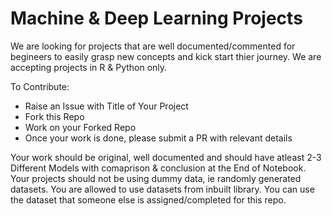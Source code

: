 # Machine & Deep Learning Projects

We are looking for projects that are well documented/commented for begineers to easily grasp new concepts and kick start thier journey. 
We are accepting projects in R & Python only.

To Contribute:
- Raise an Issue with Title of Your Project
- Fork this Repo
- Work on your Forked Repo
- Once your work is done, please submit a PR with relevant details

Your work should be original, well documented and should have atleast 2-3 Different Models with comaprison & conclusion at the End of Notebook. 
Your projects should not be using dummy data, ie randomly generated datasets. You are allowed to use datasets from inbuilt library. You can use the dataset that someone else is assigned/completed for this repo.
